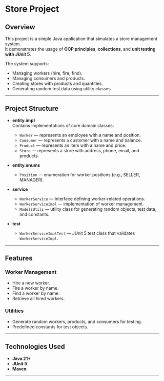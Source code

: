 # Store Project

## Overview
This project is a simple Java application that simulates a store management system.  
It demonstrates the usage of **OOP principles**, **collections**, and **unit testing with JUnit 5**.  

The system supports:
- Managing workers (hire, fire, find).
- Managing consumers and products.
- Creating stores with products and quantities.
- Generating random test data using utility classes.

---

## Project Structure
- **entity.impl**  
  Contains implementations of core domain classes:
  - `Worker` — represents an employee with a name and position.  
  - `Consumer` — represents a customer with a name and balance.  
  - `Product` — represents an item with a name and price.  
  - `Store` — represents a store with address, phone, email, and products.  

- **entity.enums**  
  - `Position` — enumeration for worker positions (e.g., SELLER, MANAGER).  

- **service**  
  - `WorkerService` — interface defining worker-related operations.  
  - `WorkerServiceImpl` — implementation of worker management.  
  - `ModelsUtils` — utility class for generating random objects, test data, and constants.  

- **test**  
  - `WorkerServiceImplTest` — JUnit 5 test class that validates `WorkerServiceImpl`.  

---

## Features
### Worker Management
- Hire a new worker.
- Fire a worker by name.
- Find a worker by name.
- Retrieve all hired workers.

### Utilities
- Generate random workers, products, and consumers for testing.  
- Predefined constants for test objects.  

---

## Technologies Used
- **Java 21+**
- **JUnit 5**
- **Maven**

---
